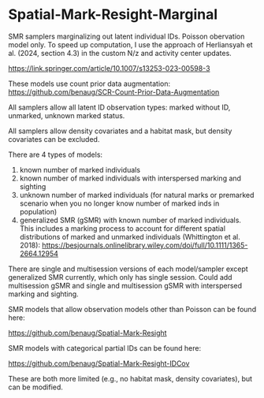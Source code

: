 # Spatial-Mark-Resight-Marginal
SMR samplers marginalizing out latent individual IDs. Poisson obervation model only. 
To speed up computation, I use the approach of Herliansyah et al. (2024, section 4.3) in the custom N/z and activity center updates.

https://link.springer.com/article/10.1007/s13253-023-00598-3

These models use count prior data augmentation: https://github.com/benaug/SCR-Count-Prior-Data-Augmentation

All samplers allow all latent ID observation types: marked without ID, unmarked, unknown marked status.

All samplers allow density covariates and a habitat mask, but density covariates can be excluded.

There are 4 types of models: 
1) known number of marked individuals
2) known number of marked individuals with interspersed marking and sighting
3) unknown number of marked individuals (for natural marks or premarked scenario when you no longer know number of marked inds in population)
4) generalized SMR (gSMR) with known number of marked individuals. This includes a marking process to account for different spatial distributions of marked and unmarked individuals (Whittington et al. 2018):
https://besjournals.onlinelibrary.wiley.com/doi/full/10.1111/1365-2664.12954

There are single and multisession versions of each model/sampler except generalized SMR currently, 
which only has single session. Could add multisession gSMR and single and multisession gSMR with interspersed marking and sighting.

SMR models that allow observation models other than Poisson can be found here:

https://github.com/benaug/Spatial-Mark-Resight

SMR models with categorical partial IDs can be found here:

https://github.com/benaug/Spatial-Mark-Resight-IDCov

These are both more limited (e.g., no habitat mask, density covariates), but can be modified.